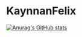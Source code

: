 # KaynnanFelix
[![Anurag's GitHub stats](https://github-readme-stats.vercel.app/api?username=KaynnanFelix&show_icons=true&theme=dracula)](https://github.com/anuraghazra/github-readme-stats)
